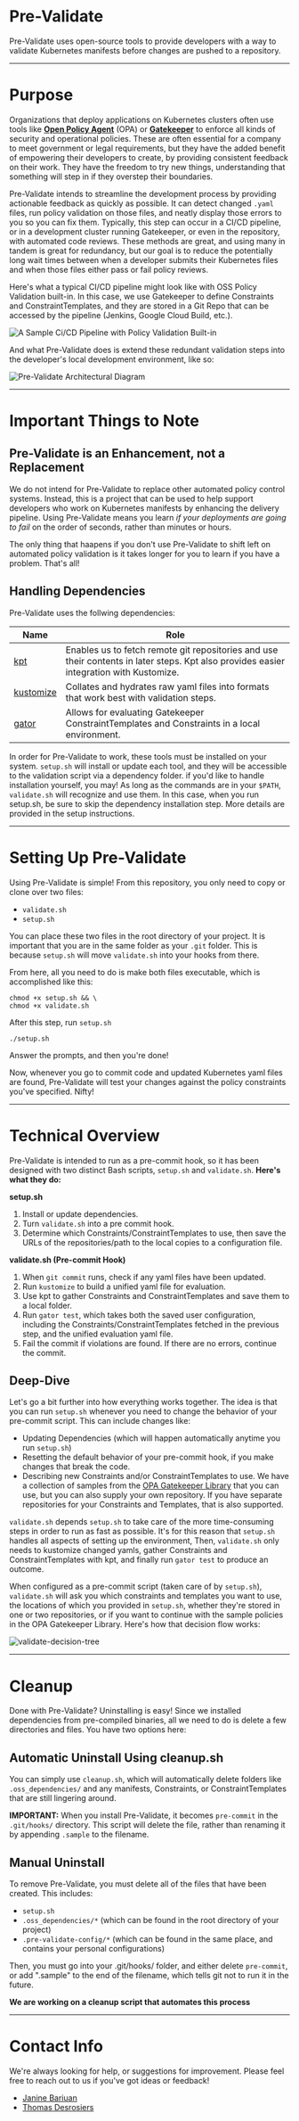 # Pre-Validate

Pre-Validate uses open-source tools to provide developers with a way to validate Kubernetes manifests before changes are pushed to a repository.

---

# Purpose

Organizations that deploy applications on Kubernetes clusters often use tools like __[Open Policy Agent](https://www.openpolicyagent.org/)__ (OPA) or __[Gatekeeper](https://open-policy-agent.github.io/gatekeeper/website/docs/)__ to enforce all kinds of security and operational policies. These are often essential for a company to meet government or legal requirements, but they have the added benefit of empowering their developers to create, by providing consistent feedback on their work. They have the freedom to try new things, understanding that something will step in if they overstep their boundaries.

Pre-Validate intends to streamline the development process by providing actionable feedback as quickly as possible. It can detect changed `.yaml` files, run policy validation on those files, and neatly display those errors to you so you can fix them. Typically, this step can occur in a CI/CD pipeline, or in a development cluster running Gatekeeper, or even in the repository, with automated code reviews. These methods are great, and using many in tandem is great for redundancy, but our goal is to reduce the potentially long wait times between when a developer submits their Kubernetes files and when those files either pass or fail policy reviews.

Here's what a typical CI/CD pipeline might look like with OSS Policy Validation built-in. In this case, we use Gatekeeper to define Constraints and ConstraintTemplates, and they are stored in a Git Repo that can be accessed by the pipeline (Jenkins, Google Cloud Build, etc.).

![A Sample Ci/CD Pipeline with Policy Validation Built-in](images/sample-cicd-pipeline.png)

And what Pre-Validate does is extend these redundant validation steps into the developer's local development environment, like so:

![Pre-Validate Architectural Diagram](images/pre-validate-architecture.png)

---

# Important Things to Note

## Pre-Validate is an **Enhancement**, not a Replacement

We do not intend for Pre-Validate to replace other automated policy control systems. Instead, this is a project that can be used to help support developers who work on Kubernetes manifests by enhancing the delivery pipeline. Using Pre-Validate means you learn *if your deployments are going to fail* on the order of seconds, rather than minutes or hours.

The only thing that haapens if you don't use Pre-Validate to shift left on automated policy validation is it takes longer for you to learn if you have a problem. That's all!

## Handling Dependencies

Pre-Validate uses the follwing dependencies:

| Name | Role |
| ----- | -----|
| [kpt](https://kpt.dev/) | Enables us to fetch remote git repositories and use their contents in later steps. Kpt also provides easier integration with Kustomize. |
| [kustomize](https://github.com/kubernetes-sigs/kustomize) | Collates and hydrates raw yaml files into formats that work best with validation steps. |
| [gator](https://open-policy-agent.github.io/gatekeeper/website/docs/gator/) | Allows for evaluating Gatekeeper ConstraintTemplates and Constraints in a local environment. |

In order for Pre-Validate to work, these tools must be installed on your system. `setup.sh` will install or update each tool, and they will be accessible to the validation script via a dependency folder. if you'd like to handle installation yourself, you may! As long as the commands are in your `$PATH`, `validate.sh` will recognize and use them. In this case, when you run setup.sh, be sure to skip the dependency installation step. More details are provided in the setup instructions.

---

# Setting Up Pre-Validate

Using Pre-Validate is simple! From this repository, you only need to copy or clone over two files:

- `validate.sh`
- `setup.sh`

You can place these two files in the root directory of your project. It is important that you are in the same folder as your `.git` folder. This is because `setup.sh` will move `validate.sh` into your hooks from there.

From here, all you need to do is make both files executable, which is accomplished like this:
```
chmod +x setup.sh && \
chmod +x validate.sh
```
After this step, run `setup.sh`
```
./setup.sh
```
Answer the prompts, and then you're done!

Now, whenever you go to commit code and updated Kubernetes yaml files are found, Pre-Validate will test your changes against the policy constraints you've specified. Nifty!

---

# Technical Overview

Pre-Validate is intended to run as a pre-commit hook, so it has been designed with two distinct Bash scripts, `setup.sh` and `validate.sh`. **Here's what they do:**

**setup.sh**
1. Install or update dependencies.
2. Turn `validate.sh` into a pre commit hook.
3. Determine which Constraints/ConstraintTemplates to use, then save the URLs of the repositories/path to the local copies to a configuration file.

**validate.sh (Pre-commit Hook)**

1. When `git commit` runs, check if any yaml files have been updated.
2. Run `kustomize` to build a unified yaml file for evaluation.
4. Use kpt to gather Constraints and ConstraintTemplates and save them to a local folder.
3. Run `gator test`, which takes both the saved user configuration, including the Constraints/ConstraintTemplates fetched in the previous step, and the unified evaluation yaml file.
4. Fail the commit if violations are found. If there are no errors, continue the commit.

## Deep-Dive

Let's go a bit further into how everything works together. The idea is that you can run `setup.sh` whenever you need to change the behavior of your pre-commit script. This can include changes like:

- Updating Dependencies (which will happen automatically anytime you run `setup.sh`)
- Resetting the default behavior of your pre-commit hook, if you make changes that break the code.
- Describing new Constraints and/or ConstraintTemplates to use. We have a collection of samples from the [OPA Gatekeeper Library](https://github.com/open-policy-agent/gatekeeper-library) that you can use, but you can also supply your own repository. If you have separate repositories for your Constraints and Templates, that is also supported.

`validate.sh` depends `setup.sh` to take care of the more time-consuming steps in order to run as fast as possible. It's for this reason that `setup.sh` handles all aspects of setting up the environment, Then, `validate.sh` only needs to kustomize changed yamls, gather Constraints and ConstraintTemplates with kpt, and finally run `gator test` to produce an outcome.

When configured as a pre-commit script (taken care of by `setup.sh`), `validate.sh` will ask you which constraints and templates you want to use, the locations of which you provided in `setup.sh`, whether they're stored in one or two repositories, or if you want to continue with the sample policies in the OPA Gatekeeper Library. Here's how that decision flow works:

![validate-decision-tree](images/validate-decision-tree.png)



---


# Cleanup

Done with Pre-Validate? Uninstalling is easy! Since we installed dependencies from pre-compiled binaries, all we need to do is delete a few directories and files. You have two options here:

## Automatic Uninstall Using cleanup.sh

You can simply use `cleanup.sh`, which will automatically delete folders like `.oss_dependencies/` and any manifests, Constraints, or ConstraintTemplates that are still lingering around.

**IMPORTANT:** When you install Pre-Validate, it becomes `pre-commit` in the `.git/hooks/` directory. This script will delete the file, rather than renaming it by appending `.sample` to the filename.

## Manual Uninstall

To remove Pre-Validate, you must delete all of the files that have been created. This includes:

- `setup.sh`
- `.oss_dependencies/*` (which can be found in the root directory of your project)
- `.pre-validate-config/*` (which can be found in the same place, and contains your personal configurations)

Then, you must go into your .git/hooks/ folder, and either delete `pre-commit`, or add ".sample" to the end of the filename, which tells git not to run it in the future.

**We are working on a cleanup script that automates this process**

---

# Contact Info

We're always looking for help, or suggestions for improvement. Please feel free to reach out to us if you've got ideas or feedback!

- [Janine Bariuan](mailto:janinebariuan@google.com) 
- [Thomas Desrosiers](mailto:tdesrosi@google.com)